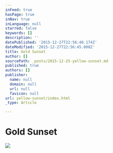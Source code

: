 ```yaml
---
inFeed: true
hasPage: true
inNav: true
inLanguage: null
starred: false
keywords: []
description: ''
datePublished: '2015-12-27T22:56:48.174Z'
dateModified: '2015-12-27T22:56:45.008Z'
title: Gold Sunset
author: []
sourcePath: _posts/2015-12-25-yellow-sunset.md
published: true
authors: []
publisher:
  name: null
  domain: null
  url: null
  favicon: null
url: yellow-sunset/index.html
_type: Article

---
```

# Gold Sunset
![](https://the-grid-user-content.s3-us-west-2.amazonaws.com/163e9611-b702-4f29-b479-9c06ff048dbd.jpg)